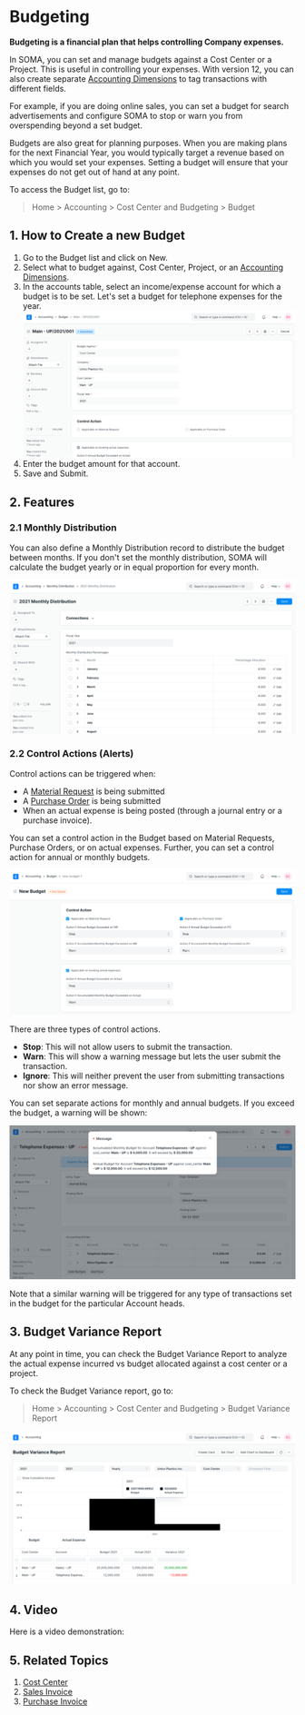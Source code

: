 
# Budgeting


**Budgeting is a financial plan that helps controlling Company expenses.**


In SOMA, you can set and manage budgets against a Cost Center or a Project. This is useful in controlling your expenses. With version 12, you can also create separate [Accounting Dimensions](/docs/en/accounts/accounting-dimensions) to tag transactions with different fields.


For example, if you are doing online sales, you can set a budget for search advertisements and configure SOMA to stop or warn you from overspending beyond a set budget.


Budgets are also great for planning purposes. When you are making plans for the next Financial Year, you would typically target a revenue based on which you would set your expenses. Setting a budget will ensure that your expenses do not get out of hand at any point.


To access the Budget list, go to:



> 
> Home > Accounting > Cost Center and Budgeting > Budget
> 
> 
> 


## 1. How to Create a new Budget


1. Go to the Budget list and click on New.
2. Select what to budget against, Cost Center, Project, or an [Accounting Dimensions](/docs/en/accounts/accounting-dimensions).
3. In the accounts table, select an income/expense account for which a budget is to be set. Let's set a budget for telephone expenses for the year.
![Budget](/files/budget.png)
4. Enter the budget amount for that account.
5. Save and Submit.


## 2. Features


### 2.1 Monthly Distribution


You can also define a Monthly Distribution record to distribute the budget between months. If you don't set the monthly distribution, SOMA will calculate the budget yearly or in equal proportion for every month.


![Monthly Distribution](/files/monthly-budget-distribution.png)


### 2.2 Control Actions (Alerts)


Control actions can be triggered when:


* A [Material Request](/docs/en/stock/material-request) is being submitted
* A [Purchase Order](/docs/en/buying/purchase-order) is being submitted
* When an actual expense is being posted (through a journal entry or a purchase invoice).


You can set a control action in the Budget based on Material Requests, Purchase Orders, or on actual expenses. Further, you can set a control action for annual or monthly budgets.


![Control Actions](/files/control-actions.png)


There are three types of control actions.


* **Stop**: This will not allow users to submit the transaction.
* **Warn**: This will show a warning message but lets the user submit the transaction.
* **Ignore**: This will neither prevent the user from submitting transactions nor show an error message.


You can set separate actions for monthly and annual budgets. If you exceed the budget, a warning will be shown:


![Budget Warning](/files/budget-warning.png)


Note that a similar warning will be triggered for any type of transactions set in the budget for the particular Account heads.


## 3. Budget Variance Report


At any point in time, you can check the Budget Variance Report to analyze the actual expense incurred vs budget allocated against a cost center or a project.


To check the Budget Variance report, go to:



> 
> Home > Accounting > Cost Center and Budgeting > Budget Variance Report
> 
> 
> 


![Budget Variance Report](/files/budget-variance-report.png)


## 4. Video


Here is a video demonstration:






## 5. Related Topics


1. [Cost Center](/docs/en/accounts/cost-center)
2. [Sales Invoice](/docs/en/accounts/sales-invoice)
3. [Purchase Invoice](/docs/en/accounts/purchase-invoice)


